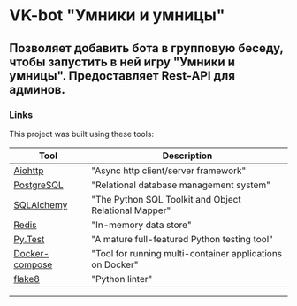 # VK-bot "Умники и умницы"

## Позволяет добавить бота в групповую беседу, чтобы запустить в ней игру "Умники и умницы". Предоставляет Rest-API для админов.

### Links

This project was built using these tools:

| Tool                                                                        | Description                                             |
|-----------------------------------------------------------------------------|---------------------------------------------------------|
| [Aiohttp](https://github.com/aio-libs/aiohttp/)                             | "Async http client/server framework"                    |
| [PostgreSQL](https://www.postgresql.org/)                                   | "Relational database management system"                 |
| [SQLAlchemy](https://www.postgresql.org/)                                   | "The Python SQL Toolkit and Object Relational Mapper"   |
| [Redis](https://redis.io/)                                                  | "In-memory data store"                                  |
| [Py.Test](https://pytest.org)                                               | "A mature full-featured Python testing tool"            |
| [Docker-compose](https://github.com/docker/compose)                         | "Tool for running multi-container applications on Docker"|
| [flake8](https://github.com/PyCQA/flake8)                                   | "Python linter"                                         |

---
